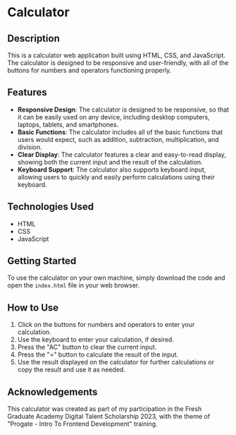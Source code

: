 # Calculator

## Description
This is a calculator web application built using HTML, CSS, and JavaScript. The calculator is designed to be responsive and user-friendly, with all of the buttons for numbers and operators functioning properly.

## Features
- **Responsive Design**: The calculator is designed to be responsive, so that it can be easily used on any device, including desktop computers, laptops, tablets, and smartphones.
- **Basic Functions**: The calculator includes all of the basic functions that users would expect, such as addition, subtraction, multiplication, and division.
- **Clear Display**: The calculator features a clear and easy-to-read display, showing both the current input and the result of the calculation.
- **Keyboard Support**: The calculator also supports keyboard input, allowing users to quickly and easily perform calculations using their keyboard.

## Technologies Used
- HTML
- CSS
- JavaScript


## Getting Started
To use the calculator on your own machine, simply download the code and open the `index.html` file in your web browser.

## How to Use
1. Click on the buttons for numbers and operators to enter your calculation.
2. Use the keyboard to enter your calculation, if desired.
3. Press the "AC" button to clear the current input.
4. Press the "=" button to calculate the result of the input.
5. Use the result displayed on the calculator for further calculations or copy the result and use it as needed.

## Acknowledgements
This calculator was created as part of my participation in the Fresh Graduate Academy Digital Talent Scholarship 2023, with the theme of "Progate - Intro To Frontend Development" training.
